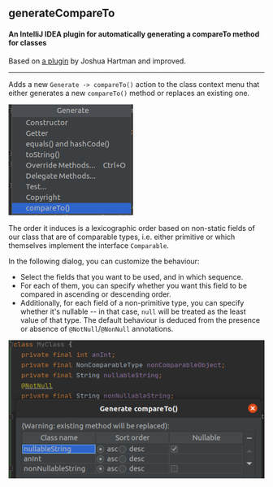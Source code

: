 ## generateCompareTo
#### An IntelliJ IDEA plugin for automatically generating a compareTo method for classes
Based on [a plugin](https://github.com/jhartman/generateCompareTo) by Joshua Hartman and improved.
___
Adds a new `Generate -> compareTo()` action to the class context menu that either generates a new `compareTo()` method or replaces an existing one.

![generate group](./screenshots/generate_group.png)

The order it induces is a lexicographic order based on non-static fields of our class that are of comparable types, i.e. either primitive or which themselves implement the interface `Comparable`.

In the following dialog, you can customize the behaviour:
* Select the fields that you want to be used, and in which sequence.
* For each of them, you can specify whether you want this field to be compared in ascending or descending order. 
* Additionally, for each field of a non-primitive type, you can specify whether it's nullable -- in that case, `null` will be treated as the least value of that type. The default behaviour is deduced from the presence or absence of `@NotNull`/`@NonNull` annotations.

![dialog](./screenshots/dialog_.png)
